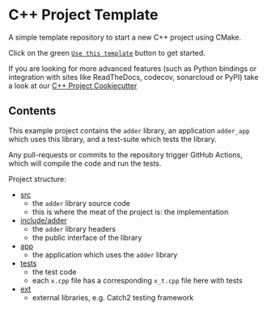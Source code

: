 # C++ Project Template

A simple template repository to start a new C++ project using CMake.

Click on the green [`Use this template`](https://github.com/ssciwr/cpp-project-template/generate) button to get started.

If you are looking for more advanced features (such as Python bindings or integration with sites like ReadTheDocs, codecov, sonarcloud or PyPI)
take a look at our [C++ Project Cookiecutter](https://github.com/ssciwr/cookiecutter-cpp-project)

## Contents

This example project contains the `adder` library,
an application `adder_app` which uses this library,
and a test-suite which tests the library.

Any pull-requests or commits to the repository trigger GitHub Actions,
which will compile the code and run the tests.

Project structure:

- [src](src)
  - the `adder` library source code
  - this is where the meat of the project is: the implementation
- [include/adder](include/adder)
  - the `adder` library headers
  - the public interface of the library
- [app](app)
  - the application which uses the `adder` library
- [tests](tests)
  - the test code
  - each `x.cpp` file has a corresponding `x_t.cpp` file here with tests
- [ext](ext)
  - external libraries, e.g. Catch2 testing framework